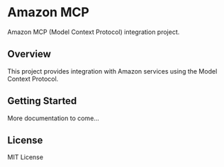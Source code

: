 <!-- @format -->

# Amazon MCP

Amazon MCP (Model Context Protocol) integration project.

## Overview

This project provides integration with Amazon services using the Model Context Protocol.

## Getting Started

More documentation to come...

## License

MIT License
